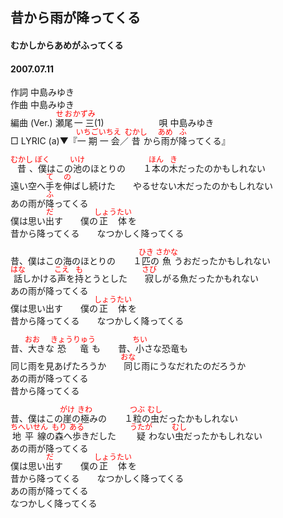 <style type="text/css">
	ruby{
	    ruby-position: over;
	}
	ruby > rt{font-size: 12px;color:red;}
	p{font:16px;font-size: '楷体'}
</style>
## 昔から雨が降ってくる
#### むかしからあめがふってくる
#### 2007.07.11

作詞     中島みゆき　　　　　   
作曲      中島みゆき  　　　   
編曲 (Ver.) <ruby><rb>瀬尾</rb><rp>(</rp><rt>せお</rt><rp>)</rp></ruby><ruby><rb>一三</rb><rp>(</rp><rt>かずみ</rt><rp>)</rp></ruby>(1)　　　　　　
唄     中島みゆき      
□ LYRIC (a)▼『<ruby><rb>一期一会</rb><rp>(</rp><rt>いちごいちえ</rt><rp>)</rp></ruby>／<ruby><rb>昔</rb><rp>(</rp><rt>むかし</rt><rp>)</rp></ruby>から<ruby><rb>雨</rb><rp>(</rp><rt>あめ</rt><rp>)</rp></ruby>が<ruby><rb>降</rb><rp>(</rp><rt>ふ</rt><rp>)</rp></ruby>ってくる』　　
   
<ruby><rb>昔</rb><rp>(</rp><rt>むかし</rt><rp>)</rp></ruby>、<ruby><rb>僕</rb><rp>(</rp><rt>ぼく</rt><rp>)</rp></ruby>はこの<ruby><rb>池</rb><rp>(</rp><rt>いけ</rt><rp>)</rp></ruby>のほとりの　　１<ruby><rb>本</rb><rp>(</rp><rt>ほん</rt><rp>)</rp></ruby>の<ruby><rb>木</rb><rp>(</rp><rt>き</rt><rp>)</rp></ruby>だったのかもしれない   
遠い空へ<ruby><rb>手</rb><rp>(</rp><rt>て</rt><rp>)</rp></ruby>を<ruby><rb>伸</rb><rp>(</rp><rt>の</rt><rp>)</rp></ruby>ばし続けた　　やるせない木だったのかもしれない   
あの雨が<ruby><rb>降</rb><rp>(</rp><rt>ふ</rt><rp>)</rp></ruby>ってくる   
僕は思い<ruby><rb>出</rb><rp>(</rp><rt>だ</rt><rp>)</rp></ruby>す　　僕の<ruby><rb>正体</rb><rp>(</rp><rt>しょうたい</rt><rp>)</rp></ruby>を   
昔から降ってくる　　なつかしく降ってくる   
   
昔、僕はこの海のほとりの　　１<ruby><rb>匹</rb><rp>(</rp><rt>ひき</rt><rp>)</rp></ruby>の<ruby><rb>魚</rb><rp>(</rp><rt>さかな</rt><rp>)</rp></ruby>うおだったかもしれない   
<ruby><rb>話</rb><rp>(</rp><rt>はな</rt><rp>)</rp></ruby>しかける<ruby><rb>声</rb><rp>(</rp><rt>こえ</rt><rp>)</rp></ruby>を<ruby><rb>持</rb><rp>(</rp><rt>も</rt><rp>)</rp></ruby>とうとした　　<ruby><rb>寂</rb><rp>(</rp><rt>さび</rt><rp>)</rp></ruby>しがる魚だったかもれない   
あの雨が降ってくる   
僕は思い出す　　僕の<ruby><rb>正体</rb><rp>(</rp><rt>しょうたい</rt><rp>)</rp></ruby>を   
昔から降ってくる　　なつかしく降ってくる   
   
昔、<ruby><rb>大</rb><rp>(</rp><rt>おお</rt><rp>)</rp></ruby>きな<ruby><rb>恐竜</rb><rp>(</rp><rt>きょうりゅう</rt><rp>)</rp></ruby>も　　昔、<ruby><rb>小</rb><rp>(</rp><rt>ちい</rt><rp>)</rp></ruby>さな恐竜も   
同じ雨を見あげたろうか　　<ruby><rb>同</rb><rp>(</rp><rt>おな</rt><rp>)</rp></ruby>じ雨にうなだれたのだろうか   
あの雨が降ってくる   
昔から降ってくる   
   
昔、僕はこの<ruby><rb>崖</rb><rp>(</rp><rt>がけ</rt><rp>)</rp></ruby>の<ruby><rb>極</rb><rp>(</rp><rt>きわ</rt><rp>)</rp></ruby>みの　　１<ruby><rb>粒</rb><rp>(</rp><rt>つぶ</rt><rp>)</rp></ruby>の<ruby><rb>虫</rb><rp>(</rp><rt>むし</rt><rp>)</rp></ruby>だったかもしれない   
<ruby><rb>地平線</rb><rp>(</rp><rt>ちへいせん</rt><rp>)</rp></ruby>の<ruby><rb>森</rb><rp>(</rp><rt>もり</rt><rp>)</rp></ruby>へ<ruby><rb>歩</rb><rp>(</rp><rt>ある</rt><rp>)</rp></ruby>きだした　　<ruby><rb>疑</rb><rp>(</rp><rt>うたが</rt><rp>)</rp></ruby>わない<ruby><rb>虫</rb><rp>(</rp><rt>むし</rt><rp>)</rp></ruby>だったかもしれない   
あの雨が降ってくる   
僕は思い<ruby><rb>出</rb><rp>(</rp><rt>だ</rt><rp>)</rp></ruby>す　　僕の<ruby><rb>正体</rb><rp>(</rp><rt>しょうたい</rt><rp>)</rp></ruby>を   
昔から降ってくる　　なつかしく降ってくる   
あの雨が降ってくる   
なつかしく降ってくる   